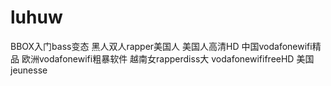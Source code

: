 # luhuw
BBOX入门bass变态 黑人双人rapper美国人 美国人高清HD 中国vodafonewifi精品 欧洲vodafonewifi粗暴软件 越南女rapperdiss大 vodafonewififreeHD 美国jeunesse 
